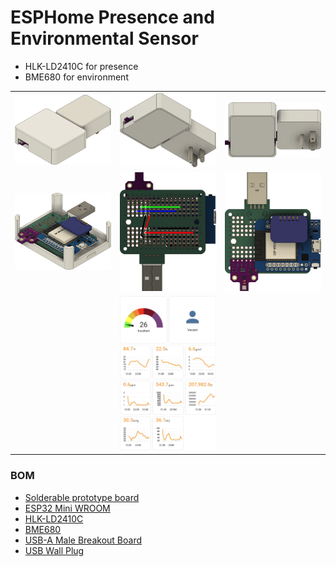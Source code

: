 
# ESPHome Presence and Environmental Sensor

* HLK-LD2410C for presence
* BME680 for environment

<table>
  <tr><td><img src="/pics/ESPHome-PresenceSensor%201.png" width=300></td><td><img src="/pics/ESPHome-PresenceSensor%202.png" width=300c></td><td><img src="/pics/ESPHome-PresenceSensor%204.png" width="300"></td></tr>
  <tr><td><img src="/pics/ESPHome-PresenceSensor%205.png" width=300></td><td><img src="/pics/ESPHome-PresenceSensor%20bottom%20wiring.png" width="300"></td><td><img src="/pics/ESPHome-PresenceSensor%20top.png" width="300"</td></tr>
  <tr><td></td><td><img src="/pics/card1.png" width="300"></td><td></td></tr>
</table>

### BOM
* <a href="https://www.amazon.com/dp/B081MSKJJX" target="_blank">Solderable prototype board</a>
* <a href="https://www.amazon.com/dp/B07BK435ZW" target="_blank">ESP32 Mini WROOM</a>
* <a href="https://www.amazon.com/dp/B0CH8CRDS6" target="_blank">HLK-LD2410C</a>
* <a href="https://www.amazon.com/dp/B0BXKW2KVC" target="_blank">BME680</a>
* <a href="https://www.amazon.com/dp/B09ZNK2Q5L" target="_blank">USB-A Male Breakout Board</a>
* <a href="https://www.amazon.com/dp/B01JLXTQ1U" target="_blank">USB Wall Plug</a>
